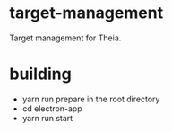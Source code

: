 # target-management

Target management for Theia.

# building

* yarn run prepare in the root directory
* cd electron-app
* yarn run start

